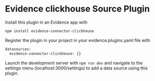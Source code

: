 # Evidence clickhouse Source Plugin

Install this plugin in an Evidence app with
```bash
npm install evidence-connector-clickhouse
```

Register the plugin in your project in your evidence.plugins.yaml file with
```bash
datasources:
  evidence-connector-clickhouse: {}
```

Launch the development server with `npm run dev` and navigate to the settings menu (localhost:3000/settings) to add a data source using this plugin.

